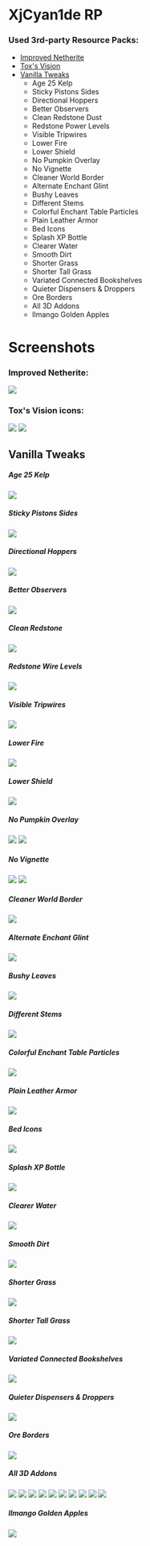 # XjCyan1de RP

### Used 3rd-party Resource Packs:
* [Improved Netherite](https://www.planetminecraft.com/texture_pack/improved-netherite-by-toxteer/)
* [Tox's Vision](https://www.curseforge.com/minecraft/texture-packs/toxs-vision/)
* [Vanilla Tweaks](https://vanillatweaks.net/picker/resource-packs/)
    * Age 25 Kelp
    * Sticky Pistons Sides
    * Directional Hoppers
    * Better Observers
    * Clean Redstone Dust
    * Redstone Power Levels
    * Visible Tripwires
    * Lower Fire
    * Lower Shield
    * No Pumpkin Overlay
    * No Vignette
    * Cleaner World Border
    * Alternate Enchant Glint
    * Bushy Leaves
    * Different Stems
    * Colorful Enchant Table Particles
    * Plain Leather Armor
    * Bed Icons
    * Splash XP Bottle
    * Clearer Water
    * Smooth Dirt
    * Shorter Grass
    * Shorter Tall Grass
    * Variated Connected Bookshelves
    * Quieter Dispensers & Droppers
    * Ore Borders
    * All 3D Addons
    * Ilmango Golden Apples
    
# Screenshots

### Improved Netherite:
![](https://i.redd.it/fd9giylpbrf41.png)

### Tox's Vision icons:
![](https://i.imgur.com/VryC69Z.png)
![](https://i.imgur.com/TVKuudW.png)

## Vanilla Tweaks
##### Age 25 Kelp
![](https://vanillatweaks.net/assets/resources/previews/resourcepacks/1.16/Age25Kelp.png)
##### Sticky Pistons Sides
![](https://vanillatweaks.net/assets/resources/previews/resourcepacks/1.16/StickyPistonSides.png)
##### Directional Hoppers
![](https://vanillatweaks.net/assets/resources/previews/resourcepacks/1.16/DirectionalHoppers.png)
##### Better Observers
![](https://vanillatweaks.net/assets/resources/previews/resourcepacks/1.16/BetterObservers.png)
##### Clean Redstone
![](https://vanillatweaks.net/assets/resources/icons/resourcepacks/1.16/CleanRedstoneDust.png)
##### Redstone Wire Levels
![](https://vanillatweaks.net/assets/resources/previews/resourcepacks/1.16/RedstonePowerLevels.png)
##### Visible Tripwires
![](https://vanillatweaks.net/assets/resources/previews/resourcepacks/1.16/VisibleTripwires.png)
##### Lower Fire
![](https://vanillatweaks.net/assets/resources/previews/resourcepacks/1.16/LowerFire.png)
##### Lower Shield
![](https://vanillatweaks.net/assets/resources/previews/resourcepacks/1.16/LowerShield.png)
##### No Pumpkin Overlay
![](https://vanillatweaks.net/assets/resources/icons/resourcepacks/1.16/NoPumpkinOverlay.png)
![](https://vanillatweaks.net/assets/resources/previews/resourcepacks/1.16/NoPumpkinOverlay.png)
##### No Vignette
![](https://vanillatweaks.net/assets/resources/icons/resourcepacks/1.16/NoVignette.png)
![](https://vanillatweaks.net/assets/resources/previews/resourcepacks/1.16/NoVignette.png)
##### Cleaner World Border
![](https://vanillatweaks.net/assets/resources/previews/resourcepacks/1.16/CleanerWorldBorder.png)
##### Alternate Enchant Glint
![](https://vanillatweaks.net/assets/resources/previews/resourcepacks/1.16/AlternateEnchantGlint.png)
##### Bushy Leaves
![](https://vanillatweaks.net/assets/resources/previews/resourcepacks/1.16/BushyLeaves.png)
##### Different Stems
![](https://vanillatweaks.net/assets/resources/previews/resourcepacks/1.16/DifferentStems.png)
##### Colorful Enchant Table Particles
![](https://vanillatweaks.net/assets/resources/previews/resourcepacks/1.16/BetterParticles.png)
##### Plain Leather Armor
![](https://vanillatweaks.net/assets/resources/previews/resourcepacks/1.16/PlainLeatherArmor.png)
##### Bed Icons
![](https://vanillatweaks.net/assets/resources/previews/resourcepacks/1.16/BedIcons.png)
##### Splash XP Bottle
![](https://vanillatweaks.net/assets/resources/previews/resourcepacks/1.16/SplashXpBottle.png)
##### Clearer Water
![](https://vanillatweaks.net/assets/resources/previews/resourcepacks/1.16/ClearerWater.png)
##### Smooth Dirt
![](https://vanillatweaks.net/assets/resources/previews/resourcepacks/1.16/SmoothDirt.png)
##### Shorter Grass
![](https://vanillatweaks.net/assets/resources/previews/resourcepacks/1.16/ShorterGrass.png)
##### Shorter Tall Grass
![](https://vanillatweaks.net/assets/resources/previews/resourcepacks/1.16/ShorterTallGrass.png)
##### Variated Connected Bookshelves
![](https://vanillatweaks.net/assets/resources/previews/resourcepacks/1.16/VariatedBookshelves+ConnectedBookshelves.png)
##### Quieter Dispensers & Droppers
![](https://vanillatweaks.net/assets/resources/previews/resourcepacks/1.16/QuieterDispensersDroppers.png)
##### Ore Borders
![](https://vanillatweaks.net/assets/resources/previews/resourcepacks/1.16/OreBorders.png)
##### All 3D Addons
![](https://vanillatweaks.net/assets/resources/icons/resourcepacks/1.16/3DTiles.png)
![](https://vanillatweaks.net/assets/resources/icons/resourcepacks/1.16/3DLadders.png)
![](https://vanillatweaks.net/assets/resources/icons/resourcepacks/1.16/3DRails.png)
![](https://vanillatweaks.net/assets/resources/icons/resourcepacks/1.16/3DSugarcane.png)
![](https://vanillatweaks.net/assets/resources/icons/resourcepacks/1.16/3DIronBars.png)
![](https://vanillatweaks.net/assets/resources/icons/resourcepacks/1.16/3DLilyPads.png)
![](https://vanillatweaks.net/assets/resources/icons/resourcepacks/1.16/3DDoors&Trapdoors.png)
![](https://vanillatweaks.net/assets/resources/icons/resourcepacks/1.16/3DVines.png)
![](https://vanillatweaks.net/assets/resources/icons/resourcepacks/1.16/3DStonecutters.png)
![](https://vanillatweaks.net/assets/resources/icons/resourcepacks/1.16/3DSunMoon.png)
##### Ilmango Golden Apples
![](https://vanillatweaks.net/assets/resources/previews/resourcepacks/1.16/ilmango-special.png)
